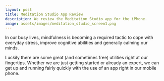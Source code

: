 ```yaml
---
layout: post
title: Meditation Studio App Review
description: We review the Meditation Studio app for the iPhone.
image: assets/images/meditation_studio_screen1.png
---
```

In our busy lives, mindfulness is becoming a required tactic to cope with everyday stress, improve cognitive abilities and generally calming our minds. 

Luckily there are some great (and sometimes free) utilities right at our fingertips. Whether we are just getting started or already an expert, we can get up and running fairly quickly with the use of an app right in our mobile phone.


